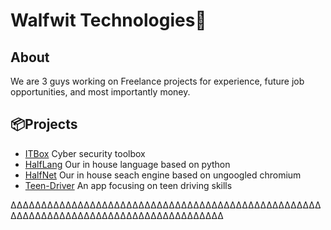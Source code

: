 # Walfwit Technologies👋

## About
We are 3 guys working on Freelance projects for experience, future job opportunities, and most importantly money.

## 📦Projects
* [ITBox](https://github.com/Halfwit-Technologies/ITBox) Cyber security toolbox
* [HalfLang](https://github.com/Halfwit-Technologies/halflang) Our in house language based on python
* [HalfNet](https://github.com/Halfwit-Technologies/halfnet) Our in house seach engine based on ungoogled chromium 
* [Teen-Driver](https://github.com/Halfwit-Technologies/Teen-Driver) An app focusing on teen driving skills

ΔΔΔΔΔΔΔΔΔΔΔΔΔΔΔΔΔΔΔΔΔΔΔΔΔΔΔΔΔΔΔΔΔΔΔΔΔΔΔΔΔΔΔΔΔΔΔΔΔΔΔΔΔΔΔΔΔΔΔΔΔΔΔΔΔΔΔΔΔΔΔΔΔΔΔΔΔΔΔΔΔΔΔΔΔΔ

<!--
🙋‍♀️ A short introduction - what is your organization all about?
🌈 Contribution guidelines - how can the community get involved?
👩‍💻 Useful resources - where can the community find your docs? Is there anything else the community should know?
🍿 Fun facts - what does your team eat for breakfast?
🧙 Remember, you can do mighty things with the power of [Markdown](https://docs.github.com/github/writing-on-github/getting-started-with-writing-and-formatting-on-github/basic-writing-and-formatting-syntax)
-->

